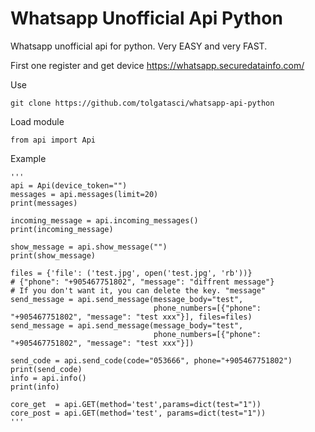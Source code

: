 # Whatsapp Unofficial Api Python
 Whatsapp unofficial api for python. Very EASY and very FAST.

First one register and get device https://whatsapp.securedatainfo.com/

Use 
    
    git clone https://github.com/tolgatasci/whatsapp-api-python

Load module

    from api import Api

Example

    '''
    api = Api(device_token="")
    messages = api.messages(limit=20)
    print(messages)
    
    incoming_message = api.incoming_messages()
    print(incoming_message)
    
    show_message = api.show_message("")
    print(show_message)
    
    files = {'file': ('test.jpg', open('test.jpg', 'rb'))}
    # {"phone": "+905467751802", "message": "diffrent message"}
    # If you don't want it, you can delete the key. "message"
    send_message = api.send_message(message_body="test",
                                    phone_numbers=[{"phone": "+905467751802", "message": "test xxx"}], files=files)
    send_message = api.send_message(message_body="test",
                                    phone_numbers=[{"phone": "+905467751802", "message": "test xxx"}])
  
    send_code = api.send_code(code="053666", phone="+905467751802")
    print(send_code) 
    info = api.info()
    print(info)
    
    core_get  = api.GET(method='test',params=dict(test="1"))
    core_post = api.GET(method='test', params=dict(test="1"))
    '''


